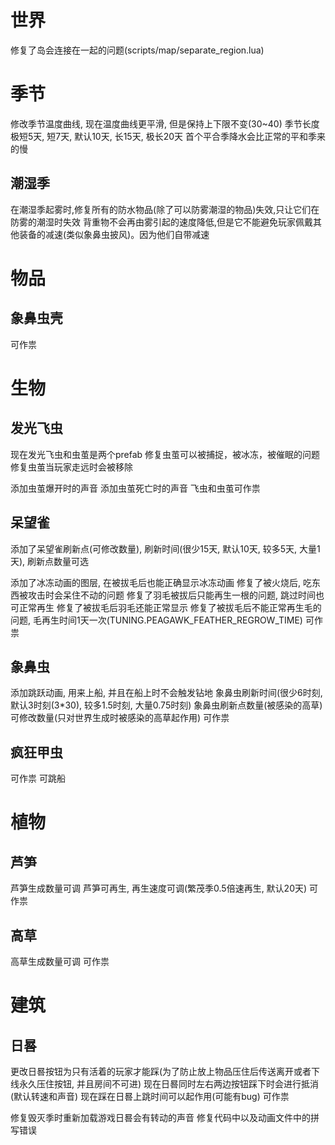 # 世界

修复了岛会连接在一起的问题(scripts/map/separate_region.lua)





# 季节
修改季节温度曲线, 现在温度曲线更平滑, 但是保持上下限不变(30~40)
季节长度 极短5天, 短7天, 默认10天, 长15天, 极长20天
首个平合季降水会比正常的平和季来的慢


## 潮湿季
在潮湿季起雾时,修复所有的防水物品(除了可以防雾潮湿的物品)失效,只让它们在防雾的潮湿时失效
背重物不会再由雾引起的速度降低,但是它不能避免玩家佩戴其他装备的减速(类似象鼻虫披风)。因为他们自带减速





# 物品

## 象鼻虫壳
可作祟



# 生物

## 发光飞虫
现在发光飞虫和虫茧是两个prefab
修复虫茧可以被捕捉，被冰冻，被催眠的问题
修复虫茧当玩家走远时会被移除

添加虫茧爆开时的声音
添加虫茧死亡时的声音
飞虫和虫茧可作祟

## 呆望雀
添加了呆望雀刷新点(可修改数量), 刷新时间(很少15天, 默认10天, 较多5天, 大量1天), 刷新点数量可选

添加了冰冻动画的图层, 在被拔毛后也能正确显示冰冻动画
修复了被火烧后, 吃东西被攻击时会呆住不动的问题
修复了羽毛被拔后只能再生一根的问题, 跳过时间也可正常再生
修复了被拔毛后羽毛还能正常显示
修复了被拔毛后不能正常再生毛的问题, 毛再生时间1天一次(TUNING.PEAGAWK_FEATHER_REGROW_TIME)
可作祟


## 象鼻虫
添加跳跃动画, 用来上船, 并且在船上时不会触发钻地
象鼻虫刷新时间(很少6时刻, 默认3时刻(3*30), 较多1.5时刻, 大量0.75时刻)
象鼻虫刷新点数量(被感染的高草)可修改数量(只对世界生成时被感染的高草起作用)
可作祟


## 疯狂甲虫
可作祟
可跳船


# 植物

## 芦笋
芦笋生成数量可调
芦笋可再生, 再生速度可调(繁茂季0.5倍速再生, 默认20天)
可作祟


## 高草
高草生成数量可调
可作祟





# 建筑

## 日晷
更改日晷按钮为只有活着的玩家才能踩(为了防止放上物品压住后传送离开或者下线永久压住按钮, 并且房间不可进)
现在日晷同时左右两边按钮踩下时会进行抵消(默认转速和声音)
现在踩在日晷上跳时间可以起作用(可能有bug)
可作祟

修复毁灭季时重新加载游戏日晷会有转动的声音
修复代码中以及动画文件中的拼写错误